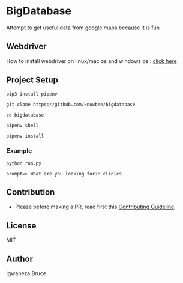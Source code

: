 # BigDatabase

Attempt to get useful data from google maps because it is fun

## Webdriver

How to install webdriver on linux/mac os and windows os : [click here](https://zwbetz.com/download-chromedriver-binary-and-add-to-your-path-for-automated-functional-testing/)

## Project Setup

```cli
pip3 install pipenv
```

```cli
git clone https://github.com/knowbee/bigdatabase
```

```cli
cd bigdatabase
```

```cli
pipenv shell
```

```cli
pipenv install
```

### Example

```cli
python run.py

prompt=> What are you looking for?: clinics
```

## Contribution

- Please before making a PR, read first this [Contributing Guideline](./CONTRIBUTING.md)

## License

MIT

## Author

Igwaneza Bruce
